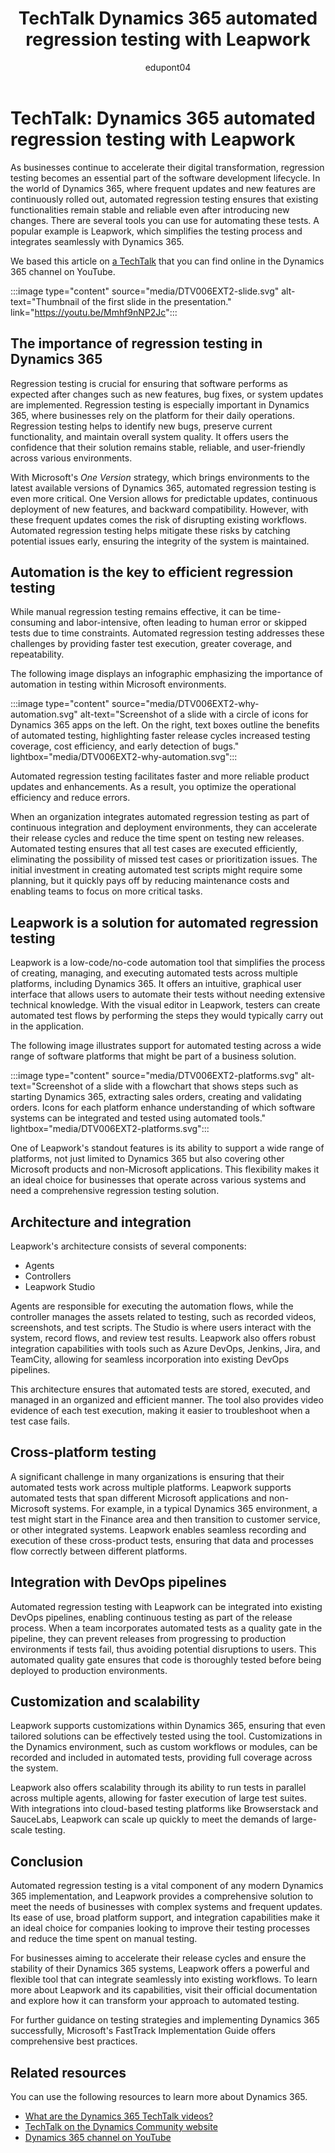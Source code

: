 ﻿---
title: TechTalk Dynamics 365 automated regression testing with Leapwork
description: Summary of TechTalk video that talks about how to use Leapwork for automated regression testing in solutions with Dynamics 365 apps and services.
ms.date: 10/09/2024
ms.topic: conceptual
author: edupont04
ms.author: edupont
ai-usage: ai-assisted
---

# TechTalk: Dynamics 365 automated regression testing with Leapwork

As businesses continue to accelerate their digital transformation, regression testing becomes an essential part of the software development lifecycle. In the world of Dynamics 365, where frequent updates and new features are continuously rolled out, automated regression testing ensures that existing functionalities remain stable and reliable even after introducing new changes. There are several tools you can use for automating these tests. A popular example is Leapwork, which simplifies the testing process and integrates seamlessly with Dynamics 365.

We based this article on [a TechTalk](https://youtu.be/Mmhf9nNP2Jc?si=1qYT-LB5zS-m4-33) that you can find online in the Dynamics 365 channel on YouTube.  

:::image type="content" source="media/DTV006EXT2-slide.svg" alt-text="Thumbnail of the first slide in the presentation." link="https://youtu.be/Mmhf9nNP2Jc":::

## The importance of regression testing in Dynamics 365

Regression testing is crucial for ensuring that software performs as expected after changes such as new features, bug fixes, or system updates are implemented. Regression testing is especially important in Dynamics 365, where businesses rely on the platform for their daily operations. Regression testing helps to identify new bugs, preserve current functionality, and maintain overall system quality. It offers users the confidence that their solution remains stable, reliable, and user-friendly across various environments.

With Microsoft's *One Version* strategy, which brings environments to the latest available versions of Dynamics 365, automated regression testing is even more critical. One Version allows for predictable updates, continuous deployment of new features, and backward compatibility. However, with these frequent updates comes the risk of disrupting existing workflows. Automated regression testing helps mitigate these risks by catching potential issues early, ensuring the integrity of the system is maintained.

## Automation is the key to efficient regression testing

While manual regression testing remains effective, it can be time-consuming and labor-intensive, often leading to human error or skipped tests due to time constraints. Automated regression testing addresses these challenges by providing faster test execution, greater coverage, and repeatability.

The following image displays an infographic emphasizing the importance of automation in testing within Microsoft environments.

:::image type="content" source="media/DTV006EXT2-why-automation.svg" alt-text="Screenshot of a slide with a circle of icons for Dynamics 365 apps on the left. On the right, text boxes outline the benefits of automated testing, highlighting faster release cycles  increased testing coverage, cost efficiency, and early detection of bugs." lightbox="media/DTV006EXT2-why-automation.svg":::

Automated regression testing facilitates faster and more reliable product updates and enhancements. As a result, you optimize the operational efficiency and reduce errors.  

When an organization integrates automated regression testing as part of continuous integration and deployment environments, they can accelerate their release cycles and reduce the time spent on testing new releases. Automated testing ensures that all test cases are executed efficiently, eliminating the possibility of missed test cases or prioritization issues. The initial investment in creating automated test scripts might require some planning, but it quickly pays off by reducing maintenance costs and enabling teams to focus on more critical tasks.

## Leapwork is a solution for automated regression testing

Leapwork is a low-code/no-code automation tool that simplifies the process of creating, managing, and executing automated tests across multiple platforms, including Dynamics 365. It offers an intuitive, graphical user interface that allows users to automate their tests without needing extensive technical knowledge. With the visual editor in Leapwork, testers can create automated test flows by performing the steps they would typically carry out in the application.

The following image illustrates support for automated testing across a wide range of software platforms that might be part of a business solution.  

:::image type="content" source="media/DTV006EXT2-platforms.svg" alt-text="Screenshot of a slide with a flowchart that shows steps such as starting Dynamics 365, extracting sales orders, creating and validating orders. Icons for each platform enhance understanding of which software systems can be integrated and tested using automated tools." lightbox="media/DTV006EXT2-platforms.svg":::

One of Leapwork's standout features is its ability to support a wide range of platforms, not just limited to Dynamics 365 but also covering other Microsoft products and non-Microsoft applications. This flexibility makes it an ideal choice for businesses that operate across various systems and need a comprehensive regression testing solution.

## Architecture and integration

Leapwork's architecture consists of several components:  

- Agents  
- Controllers  
- Leapwork Studio  

Agents are responsible for executing the automation flows, while the controller manages the assets related to testing, such as recorded videos, screenshots, and test scripts. The Studio is where users interact with the system, record flows, and review test results. Leapwork also offers robust integration capabilities with tools such as Azure DevOps, Jenkins, Jira, and TeamCity, allowing for seamless incorporation into existing DevOps pipelines.

This architecture ensures that automated tests are stored, executed, and managed in an organized and efficient manner. The tool also provides video evidence of each test execution, making it easier to troubleshoot when a test case fails.

## Cross-platform testing

A significant challenge in many organizations is ensuring that their automated tests work across multiple platforms. Leapwork supports automated tests that span different Microsoft applications and non-Microsoft systems. For example, in a typical Dynamics 365 environment, a test might start in the Finance area and then transition to customer service, or other integrated systems. Leapwork enables seamless recording and execution of these cross-product tests, ensuring that data and processes flow correctly between different platforms.

## Integration with DevOps pipelines

Automated regression testing with Leapwork can be integrated into existing DevOps pipelines, enabling continuous testing as part of the release process. When a team incorporates automated tests as a quality gate in the pipeline, they can prevent releases from progressing to production environments if tests fail, thus avoiding potential disruptions to users. This automated quality gate ensures that code is thoroughly tested before being deployed to production environments.

## Customization and scalability

Leapwork supports customizations within Dynamics 365, ensuring that even tailored solutions can be effectively tested using the tool. Customizations in the Dynamics environment, such as custom workflows or modules, can be recorded and included in automated tests, providing full coverage across the system.

Leapwork also offers scalability through its ability to run tests in parallel across multiple agents, allowing for faster execution of large test suites. With integrations into cloud-based testing platforms like Browserstack and SauceLabs, Leapwork can scale up quickly to meet the demands of large-scale testing.

## Conclusion

Automated regression testing is a vital component of any modern Dynamics 365 implementation, and Leapwork provides a comprehensive solution to meet the needs of businesses with complex systems and frequent updates. Its ease of use, broad platform support, and integration capabilities make it an ideal choice for companies looking to improve their testing processes and reduce the time spent on manual testing.

For businesses aiming to accelerate their release cycles and ensure the stability of their Dynamics 365 systems, Leapwork offers a powerful and flexible tool that can integrate seamlessly into existing workflows. To learn more about Leapwork and its capabilities, visit their official documentation and explore how it can transform your approach to automated testing.

For further guidance on testing strategies and implementing Dynamics 365 successfully, Microsoft's FastTrack Implementation Guide offers comprehensive best practices.

## Related resources

You can use the following resources to learn more about Dynamics 365.

- [What are the Dynamics 365 TechTalk videos?](../roles/techtalk-videos.md)
- [TechTalk on the Dynamics Community website](https://community.dynamics.com/videos/)
- [Dynamics 365 channel on YouTube](https://www.youtube.com/channel/UC5QxCcXhFFixs1nfmOpJlvQ)
